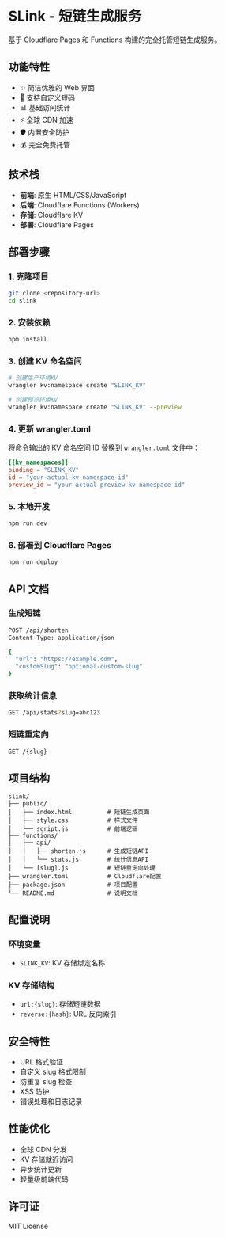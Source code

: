 # SLink - 短链生成服务

基于 Cloudflare Pages 和 Functions 构建的完全托管短链生成服务。

## 功能特性

- ✨ 简洁优雅的 Web 界面
- 🔗 支持自定义短码
- 📊 基础访问统计
- ⚡ 全球 CDN 加速
- 🛡️ 内置安全防护
- 💰 完全免费托管

## 技术栈

- **前端**: 原生 HTML/CSS/JavaScript
- **后端**: Cloudflare Functions (Workers)
- **存储**: Cloudflare KV
- **部署**: Cloudflare Pages

## 部署步骤

### 1. 克隆项目

```bash
git clone <repository-url>
cd slink
```

### 2. 安装依赖

```bash
npm install
```

### 3. 创建 KV 命名空间

```bash
# 创建生产环境KV
wrangler kv:namespace create "SLINK_KV"

# 创建预览环境KV
wrangler kv:namespace create "SLINK_KV" --preview
```

### 4. 更新 wrangler.toml

将命令输出的 KV 命名空间 ID 替换到 `wrangler.toml` 文件中：

```toml
[[kv_namespaces]]
binding = "SLINK_KV"
id = "your-actual-kv-namespace-id"
preview_id = "your-actual-preview-kv-namespace-id"
```

### 5. 本地开发

```bash
npm run dev
```

### 6. 部署到 Cloudflare Pages

```bash
npm run deploy
```

## API 文档

### 生成短链

```bash
POST /api/shorten
Content-Type: application/json

{
  "url": "https://example.com",
  "customSlug": "optional-custom-slug"
}
```

### 获取统计信息

```bash
GET /api/stats?slug=abc123
```

### 短链重定向

```bash
GET /{slug}
```

## 项目结构

```
slink/
├── public/
│   ├── index.html          # 短链生成页面
│   ├── style.css           # 样式文件
│   └── script.js           # 前端逻辑
├── functions/
│   ├── api/
│   │   ├── shorten.js      # 生成短链API
│   │   └── stats.js        # 统计信息API
│   └── [slug].js           # 短链重定向处理
├── wrangler.toml           # Cloudflare配置
├── package.json            # 项目配置
└── README.md               # 说明文档
```

## 配置说明

### 环境变量

- `SLINK_KV`: KV 存储绑定名称

### KV 存储结构

- `url:{slug}`: 存储短链数据
- `reverse:{hash}`: URL 反向索引

## 安全特性

- URL 格式验证
- 自定义 slug 格式限制
- 防重复 slug 检查
- XSS 防护
- 错误处理和日志记录

## 性能优化

- 全球 CDN 分发
- KV 存储就近访问
- 异步统计更新
- 轻量级前端代码

## 许可证

MIT License
